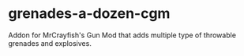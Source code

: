 # grenades-a-dozen-cgm
Addon for MrCrayfish's Gun Mod that adds multiple type of throwable grenades and explosives.
